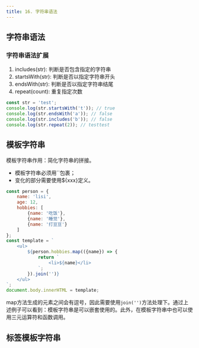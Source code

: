 ```yaml
---
title: 16. 字符串语法
---
```

## 字符串语法
### 字符串语法扩展
1. includes(str): 判断是否包含指定的字符串
2. startsWith(str): 判断是否以指定字符串开头
3. endsWith(str): 判断是否以指定字符串结尾
4. repeat(count): 重复指定次数
```js
const str = 'test';
console.log(str.startsWith('t')); // true
console.log(str.endsWith('a')); // false
console.log(str.includes('b')); // false
console.log(str.repeat(2)); // testtest
```
## 模板字符串
模板字符串作用：简化字符串的拼接。

* 模板字符串必须用``包裹；
* 变化的部分需要使用${xxx}定义。

```js
const person = {
    name: 'lisi',
    age: 12,
    hobbies: [
        {name: '吃饭'},
        {name: '睡觉'},
        {name: '打豆豆'}
    ]
};
const template = `
    <ul>
        ${person.hobbies.map(({name}) => {
            return `
                <li>${name}</li>
            `;
        }).join('')}
    </ul>
`;
document.body.innerHTML = template;
```
map方法生成的元素之间会有逗号，因此需要使用`join('')`方法处理下。通过上述例子可以看到：模板字符串是可以嵌套使用的。此外，在模板字符串中也可以使用三元运算符和函数调用。
## 标签模板字符串
```js

```